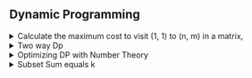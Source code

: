## Dynamic Programming

<details>
<summary>  
    Calculate the maximum cost to visit (1, 1) to (n, m) in a matrix, 
</summary>

```cpp
FOR(i, 1, n + 1){
    FOR(j, 1, m + 1){
        Dp[i][j] = max(Dp[i - 1][j], Dp[i][j - 1]) + arr[i][j];
    }
}
```
</details>

<details>
<summary>  
    Two way Dp
</summary>

**Problem:** [CF Bear and Blocks R1600](https://codeforces.com/problemset/problem/573/B)

**Solution Link:** https://codeforces.com/contest/573/submission/97623198
</details>

<details>
<summary>  
    Optimizing DP with Number Theory
</summary>

**Problem:** [CF Multiplicity R1700](https://codeforces.com/problemset/problem/1061/C)

**Solution Link:** https://codeforces.com/contest/1061/submission/97968104
</details>

<details>
<summary>  
    Subset Sum equals k 
</summary>

```cpp
// GeeksforGeeks.
bool isSubsetSum(vector<int> Set, int n, int sum){
 
    bool subset[n + 1][sum + 1];
 
    F0R(i, n + 1) subset[i][0] = true;    // We can always make 0.
    F0R(i, sum + 1) subset[0][i] = false; // We can't make anything without taking a single element.
        
 
    FOR(i, 1, n + 1){
        FOR(j, 1, sum + 1){
            if(j < Set[i - 1])
                subset[i][j] = subset[i - 1][j];
            if(j >= Set[i - 1])
                subset[i][j] = subset[i - 1][j] || subset[i - 1][j - Set[i - 1]];
        }
    }
 
    return subset[n][sum];
}
```
</details>

